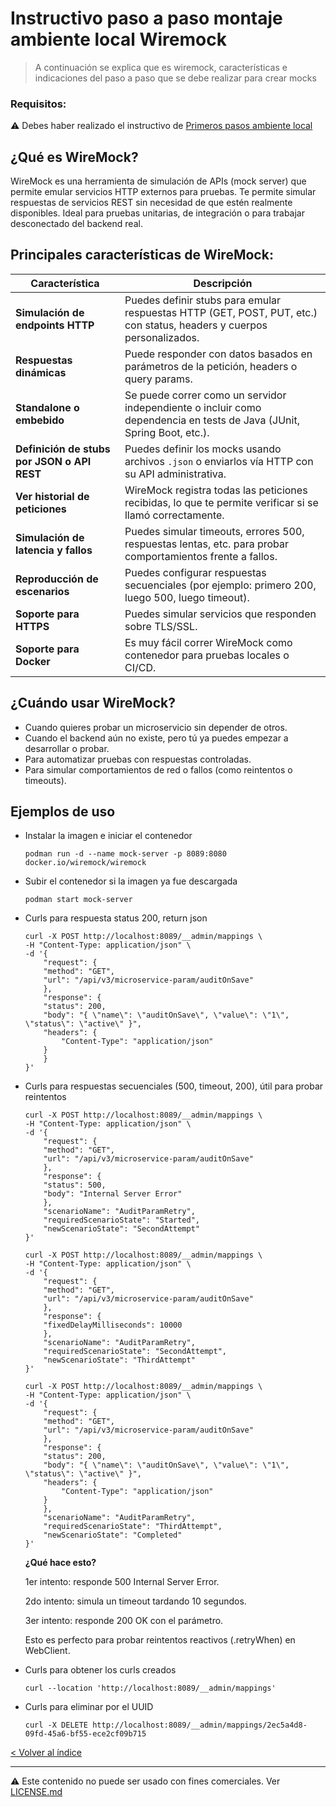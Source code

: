 # Instructivo paso a paso montaje ambiente local Wiremock
> A continuación se explica que es wiremock, características e indicaciones del paso a paso que se debe realizar para crear mocks

### Requisitos: 

⚠️ Debes haber realizado el instructivo de [Primeros pasos ambiente local](README-AMBIENTE-LOCAL.md)

## ¿Qué es WireMock?

WireMock es una herramienta de simulación de APIs (mock server) que permite emular servicios HTTP externos para pruebas.  Te permite simular respuestas de servicios REST sin necesidad de que estén realmente disponibles.  Ideal para pruebas unitarias, de integración o para trabajar desconectado del backend real.

## Principales características de WireMock:

| Característica                                 | Descripción                                                                                                            |
| ---------------------------------------------- | ---------------------------------------------------------------------------------------------------------------------- |
| **Simulación de endpoints HTTP**            | Puedes definir stubs para emular respuestas HTTP (GET, POST, PUT, etc.) con status, headers y cuerpos personalizados.  |
| **Respuestas dinámicas**                    | Puede responder con datos basados en parámetros de la petición, headers o query params.                                |
| **Standalone o embebido**                   | Se puede correr como un servidor independiente o incluir como dependencia en tests de Java (JUnit, Spring Boot, etc.). |
| **Definición de stubs por JSON o API REST** | Puedes definir los mocks usando archivos `.json` o enviarlos vía HTTP con su API administrativa.                       |
| **Ver historial de peticiones**            | WireMock registra todas las peticiones recibidas, lo que te permite verificar si se llamó correctamente.               |
| **Simulación de latencia y fallos**          | Puedes simular timeouts, errores 500, respuestas lentas, etc. para probar comportamientos frente a fallos.             |
| **Reproducción de escenarios**              | Puedes configurar respuestas secuenciales (por ejemplo: primero 200, luego 500, luego timeout).                        |
| **Soporte para HTTPS**                      | Puedes simular servicios que responden sobre TLS/SSL.                                                                  |
| **Soporte para Docker**                     | Es muy fácil correr WireMock como contenedor para pruebas locales o CI/CD.                                             |

## ¿Cuándo usar WireMock?

- Cuando quieres probar un microservicio sin depender de otros.
- Cuando el backend aún no existe, pero tú ya puedes empezar a desarrollar o probar.
- Para automatizar pruebas con respuestas controladas.
- Para simular comportamientos de red o fallos (como reintentos o timeouts).

## Ejemplos de uso

- Instalar la imagen e iniciar el contenedor
    ```
    podman run -d --name mock-server -p 8089:8080 docker.io/wiremock/wiremock
    ```

- Subir el contenedor si la imagen ya fue descargada
    ```
    podman start mock-server
    ```

- Curls para respuesta status 200, return json
    ```
    curl -X POST http://localhost:8089/__admin/mappings \
    -H "Content-Type: application/json" \
    -d '{
        "request": {
        "method": "GET",
        "url": "/api/v3/microservice-param/auditOnSave"
        },
        "response": {
        "status": 200,
        "body": "{ \"name\": \"auditOnSave\", \"value\": \"1\", \"status\": \"active\" }",
        "headers": {
            "Content-Type": "application/json"
        }
        }
    }'
    ```

- Curls para respuestas secuenciales (500, timeout, 200), útil para probar reintentos
    ```
    curl -X POST http://localhost:8089/__admin/mappings \
    -H "Content-Type: application/json" \
    -d '{
        "request": {
        "method": "GET",
        "url": "/api/v3/microservice-param/auditOnSave"
        },
        "response": {
        "status": 500,
        "body": "Internal Server Error"
        },
        "scenarioName": "AuditParamRetry",
        "requiredScenarioState": "Started",
        "newScenarioState": "SecondAttempt"
    }'
    ```

    ```
    curl -X POST http://localhost:8089/__admin/mappings \
    -H "Content-Type: application/json" \
    -d '{
        "request": {
        "method": "GET",
        "url": "/api/v3/microservice-param/auditOnSave"
        },
        "response": {
        "fixedDelayMilliseconds": 10000
        },
        "scenarioName": "AuditParamRetry",
        "requiredScenarioState": "SecondAttempt",
        "newScenarioState": "ThirdAttempt"
    }'
    ```
    
    ```
    curl -X POST http://localhost:8089/__admin/mappings \
    -H "Content-Type: application/json" \
    -d '{
        "request": {
        "method": "GET",
        "url": "/api/v3/microservice-param/auditOnSave"
        },
        "response": {
        "status": 200,
        "body": "{ \"name\": \"auditOnSave\", \"value\": \"1\", \"status\": \"active\" }",
        "headers": {
            "Content-Type": "application/json"
        }
        },
        "scenarioName": "AuditParamRetry",
        "requiredScenarioState": "ThirdAttempt",
        "newScenarioState": "Completed"
    }'
    ```

    **¿Qué hace esto?**

    1er intento: responde 500 Internal Server Error.

    2do intento: simula un timeout tardando 10 segundos.

    3er intento: responde 200 OK con el parámetro.

    Esto es perfecto para probar reintentos reactivos (.retryWhen) en WebClient.

- Curls para obtener los curls creados
    ```
    curl --location 'http://localhost:8089/__admin/mappings'
    ```

- Curls para eliminar por el UUID
    ```
    curl -X DELETE http://localhost:8089/__admin/mappings/2ec5a4d8-09fd-45a6-bf55-ece2cf09b715
    ```

[< Volver al índice](README.md)

---

⚠️ Este contenido no puede ser usado con fines comerciales. Ver [LICENSE.md](LICENSE.md)
